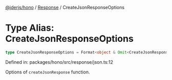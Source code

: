 [@jderjs/hono](../../README.md) / [Response](../README.md) / CreateJsonResponseOptions

# Type Alias: CreateJsonResponseOptions

```ts
type CreateJsonResponseOptions = Format<object & Omit<CreateJsonResponseStructOptions, "status">>;
```

Defined in: packages/hono/src/response/json.ts:12

Options of `createJsonResponse` function.
